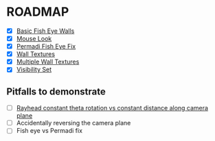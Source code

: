 # ROADMAP

- [x] [Basic Fish Eye Walls](tutorial1.hs)
- [x] [Mouse Look](tutorial2.hs)
- [x] [Permadi Fish Eye Fix](tutorial3.hs)
- [x] [Wall Textures](tutorial4.hs)
- [x] [Multiple Wall Textures](tutorial5.hs)
- [x] [Visibility Set](tutorial6.hs)

## Pitfalls to demonstrate

- [ ] [Rayhead constant theta rotation vs constant distance along camera plane](https://stackoverflow.com/a/24206301)
- [ ] Accidentally reversing the camera plane
- [ ] Fish eye vs Permadi fix
